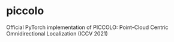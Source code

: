 # piccolo
Official PyTorch implementation of PICCOLO: Point-Cloud Centric Omnidirectional Localization (ICCV 2021)

